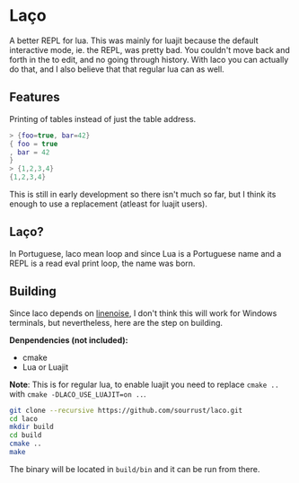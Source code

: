 # Laço

A better REPL for lua. This was mainly for luajit because the default
interactive mode, ie. the REPL, was pretty bad. You couldn't move back
and forth in the to edit, and no going through history. With laco you
can actually do that, and I also believe that that regular lua can as
well.

## Features

Printing of tables instead of just the table address.

```lua
> {foo=true, bar=42}
{ foo = true
, bar = 42
}
> {1,2,3,4}
{1,2,3,4}
```

This is still in early development so there isn't much so far, but I
think its enough to use a replacement (atleast for luajit users).

## Laço?

In Portuguese, laco mean loop and since Lua is a Portuguese name and a
REPL is a read eval print loop, the name was born.

## Building

Since laco depends on [linenoise](https://github.com/antirez/linenoise#tested-with),
I don't think this will work for Windows terminals, but nevertheless,
here are the step on building.

**Denpendencies (not included):**

* cmake
* Lua or Luajit

**Note**: This is for regular lua, to enable luajit you need to replace
`cmake ..` with `cmake -DLACO_USE_LUAJIT=on ..`.

```bash
git clone --recursive https://github.com/sourrust/laco.git
cd laco
mkdir build
cd build
cmake ..
make
```

The binary will be located in `build/bin` and it can be run from there.
